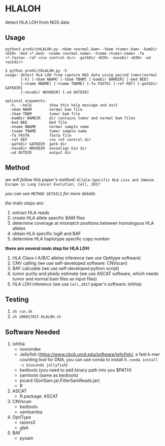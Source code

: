 # HLALOH
detect HLA LOH from NGS data

## Usage
`python3 predictHLALOH.py -nbam <normal.bam> -tbam <tumor.bam> -bamDir <DIR> -bed <*.bed> -nname <normal.name> -tname <tumor.name> -fa <*.fasta> -ref <cnv control dir> -gatkDir <DIR> -novoDir <DIR> -od <outdir>`

```
$ python predictHLALOH.py -h
usage: detect HLA LOH from capture NGS data using paired tumor/normal
       [-h] [-nbam NBAM] [-tbam TBAM] [-bamDir BAMDIR] [-bed BED]
       [-nname NNAME] [-tname TNAME] [-fa FASTA] [-ref REF] [-gatkDir GATKDIR]
       [-novoDir NOVODIR] [-od OUTDIR]

optional arguments:
  -h, --help        show this help message and exit
  -nbam NBAM        normal bam file
  -tbam TBAM        tumor bam file
  -bamDir BAMDIR    dir contains tumor and normal bam files
  -bed BED          bed file
  -nname NNAME      normal sample name
  -tname TNAME      tumor sample name
  -fa FASTA         fasta file
  -ref REF          cnv ref control dir
  -gatkDir GATKDIR  gatk dir
  -novoDir NOVODIR  novoalign bin dir
  -od OUTDIR        output dir
```

## Method
*we will follow this paper's method:* `Allele-Specific HLA Loss and Immune Escape in Lung Cancer Evolution, Cell, 2017`

*you can see `METHOD DETAILS` for more details*

*the main steps are:*

1. extract HLA reads
2. create HLA allele specific BAM files
3. determine coverage at mismatch positions between homologous HLA alleles
4. obtain HLA specific logR and BAF
5. determine HLA haplotype specific copy number


**there are several main step for HLA LOH:**

1. HLA Class-I A/B/C alleles inference (we use Optitype software)
2. CNV calling (we use self-developed software: CNVscan)
3. BAF calculate (we use self-developed python script)
4. tumor purity and ploidy estimate (we use ASCAT software, which needs tumor and normal bam files as input files)
5. HLA LOH inference (we use `Cell,2017` paper's software: lohhla)


## Testing
1. `sh run.sh`
2. `sh 20091701T.HLALOH.sh`

## Software Needed
1. lohhla
    * novoindex
    * Jellyfish (https://www.cbcb.umd.edu/software/jellyfish/, a fast k-mer counting tool for DNA, you can use conda to install it. `conda install -c bioconda jellyfish`)
    * bedtools (you need to add binary path into you $PATH)
    * samtools (same as bedtools)
    * picard (SortSam.jar,FilterSamReads.jar)
    * R
2. ASCAT
    * R package: ASCAT
3. CNVscan
    * bedtools
    * sambamba
4. OptiType
    * razers3
    * glpk
5. BAF
    * pysam
